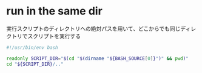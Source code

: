 # run in the same dir

実行スクリプトのディレクトリへの絶対パスを用いて、どこからでも同じディレクトリでスクリプトを実行する

```bash
#!/usr/bin/env bash

readonly SCRIPT_DIR="$(cd "$(dirname "${BASH_SOURCE[0]}")" && pwd)"
cd "${SCRIPT_DIR}/.."
```
